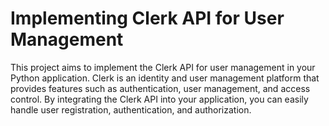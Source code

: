 # Implementing Clerk API for User Management

This project aims to implement the Clerk API for user management in your Python application. Clerk is an identity and user management platform that provides features such as authentication, user management, and access control. By integrating the Clerk API into your application, you can easily handle user registration, authentication, and authorization.
